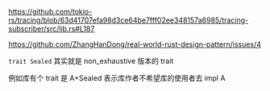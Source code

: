 https://github.com/tokio-rs/tracing/blob/63d41707efa98d3ce64be7fff02ee348157a6985/tracing-subscriber/src/lib.rs#L187

https://github.com/ZhangHanDong/real-world-rust-design-pattern/issues/4

`trait Sealed` 其实就是 non_exhaustive 版本的 trait

例如库有个 trait 是 A+Sealed 表示库作者不希望库的使用者去 impl A
